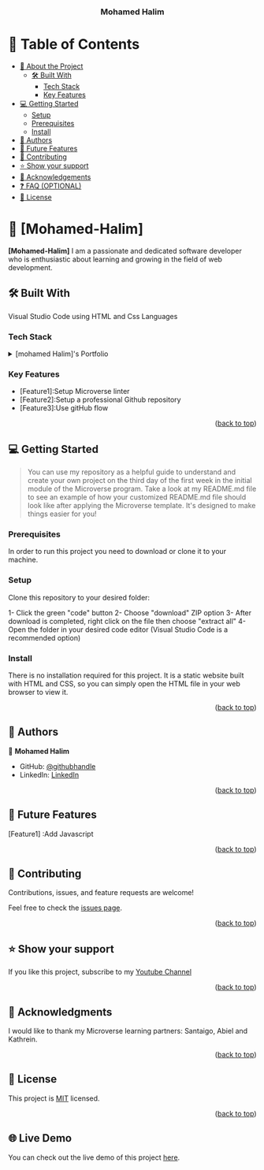 <a name="readme-top"></a>


<div align="center">


  <h3><b>Mohamed Halim</b></h3>


</div>




# 📗 Table of Contents


- [📖 About the Project](#about-project)
  - [🛠 Built With](#built-with)
    - [Tech Stack](#tech-stack)
    - [Key Features](#key-features)
- [💻 Getting Started](#getting-started)
  - [Setup](#setup)
  - [Prerequisites](#prerequisites)
  - [Install](#install)
- [👥 Authors](#authors)
- [🔭 Future Features](#future-features)
- [🤝 Contributing](#contributing)
- [⭐️ Show your support](#support)
- [🙏 Acknowledgements](#acknowledgements)
- [❓ FAQ (OPTIONAL)](#faq)
- [📝 License](#license)




# 📖 [Mohamed-Halim] <a name="about-project"></a>






**[Mohamed-Halim]** I am a passionate and dedicated software developer who is enthusiastic about learning and growing in the field of web development.
## 🛠 Built With <a name="built-with"></a>
Visual Studio Code using HTML and Css Languages


### Tech Stack <a name="tech-stack"></a>


<details>


  <summary>[mohamed Halim]'s Portfolio</summary>
  <ul>
    <li><a href="https://html.com/">HTML</a></li>
    <li><a href="https://css.com/">CSS</a><li>
  </ul>
</details>




### Key Features <a name="key-features"></a>
- [Feature1]:Setup Microverse linter
- [Feature2]:Setup a professional Github repository
- [Feature3]:Use gitHub flow
<p align="right">(<a href="#readme-top">back to top</a>)</p>




## 💻 Getting Started <a name="getting-started"></a>


> You can use my repository as a helpful guide to understand and create your own project on the third day of the first week in the initial module of the Microverse program. Take a look at my README.md file to see an example of how your customized README.md file should look like after applying the Microverse template. It's designed to make things easier for you!
### Prerequisites
In order to run this project you need to download or clone it to your machine.


### Setup


Clone this repository to your desired folder:


1- Click the green "code" button
2- Choose "download" ZIP option
3- After download is completed, right click on the file then choose "extract all"
4- Open the folder in your desired code editor (Visual Studio Code is a recommended option)


### Install

There is no installation required for this project. It is a static website built with HTML and CSS, so you can simply open the HTML file in your web browser to view it.


<p align="right">(<a href="#readme-top">back to top</a>)</p>




## 👥 Authors <a name="authors"></a>




👤 **Mohamed Halim**


- GitHub: [@githubhandle](https://github.com/Halim258)
- LinkedIn: [LinkedIn](https://www.linkedin.com/in/mohamed-halme-a68a12268/)


<p align="right">(<a href="#readme-top">back to top</a>)</p>


## 🔭 Future Features <a name="future-features"></a>
[Feature1] :Add Javascript
<p align="right">(<a href="#readme-top">back to top</a>)</p>




## 🤝 Contributing <a name="contributing"></a>


Contributions, issues, and feature requests are welcome!


Feel free to check the [issues page](https://github.com/Halim258/halim-portopholim-/issues).


<p align="right">(<a href="#readme-top">back to top</a>)</p>




## ⭐️ Show your support <a name="support"></a>


If you like this project, subscribe to my [Youtube Channel](https://www.youtube.com/channel/UC3J6U4QQhrPAqVsXbrhJiwg)


<p align="right">(<a href="#readme-top">back to top</a>)</p>




## 🙏 Acknowledgments <a name="acknowledgements"></a>


I would like to thank my Microverse learning partners: Santaigo, Abiel and Kathrein.


<p align="right">(<a href="#readme-top">back to top</a>)</p>




## 📝 License <a name="License"></a>


This project is [MIT](./LICENSE.md) licensed.


<p align="right">(<a href="#readme-top">back to top</a>)</p>

## 🌐 Live Demo
You can check out the live demo of this project [here](https://halim258.github.io/).

